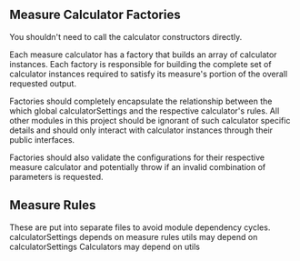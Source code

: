 ## Measure Calculator Factories

  You shouldn't need to call the calculator constructors directly.

  Each measure calculator has a factory that builds an array of calculator instances.
    Each factory is responsible for building the complete set of calculator instances
    required to satisfy its measure's portion of the overall requested output.

  Factories should completely encapsulate the relationship between the 
    which global calculatorSettings and the respective calculator's rules.
    All other modules in this project should be ignorant of such calculator specific details
    and should only interact with calculator instances through their public interfaces.
  
  Factories should also validate the configurations for their respective
    measure calculator and potentially throw if an invalid combination
    of parameters is requested.

## Measure Rules

  These are put into separate files to avoid module dependency cycles.
    calculatorSettings depends on measure rules
    utils may depend on calculatorSettings
    Calculators may depend on utils
